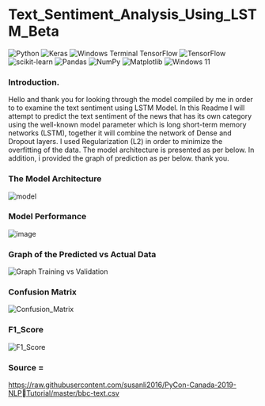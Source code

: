 # Text_Sentiment_Analysis_Using_LSTM_Beta

![Python](https://img.shields.io/badge/python-3670A0?style=for-the-badge&logo=python&logoColor=ffdd54)
![Keras](https://img.shields.io/badge/Keras-%23D00000.svg?style=for-the-badge&logo=Keras&logoColor=white)
![Windows Terminal](https://img.shields.io/badge/Windows%20Terminal-%234D4D4D.svg?style=for-the-badge&logo=windows-terminal&logoColor=white)
TensorFlow 	![TensorFlow](https://img.shields.io/badge/TensorFlow-%23FF6F00.svg?style=for-the-badge&logo=TensorFlow&logoColor=white)
![scikit-learn](https://img.shields.io/badge/scikit--learn-%23F7931E.svg?style=for-the-badge&logo=scikit-learn&logoColor=white)
![Pandas](https://img.shields.io/badge/pandas-%23150458.svg?style=for-the-badge&logo=pandas&logoColor=white)
![NumPy](https://img.shields.io/badge/numpy-%23013243.svg?style=for-the-badge&logo=numpy&logoColor=white)
![Matplotlib](https://img.shields.io/badge/Matplotlib-%23ffffff.svg?style=for-the-badge&logo=Matplotlib&logoColor=black)
![Windows 11](https://img.shields.io/badge/Windows%2011-%230079d5.svg?style=for-the-badge&logo=Windows%2011&logoColor=white)

### Introduction.
Hello and thank you for looking through the model compiled by me in order to to examine the text sentiment using LSTM Model. In this Readme I will attempt to predict the text sentiment of the news that has its own category using the well-known model parameter which is long short-term memory networks (LSTM), together it will combine the network of Dense and Dropout layers. I used Regularization (L2) in order to minimize the overfitting of the data. The model architecture is presented as per below. In addition, i provided the graph of prediction as per below. thank you. 

### The Model Architecture
![model](https://user-images.githubusercontent.com/120707004/211513375-b98d467d-6aad-47f9-b173-b885c2199f5f.png)

### Model Performance
![image](https://user-images.githubusercontent.com/120707004/211513813-a689d1f5-0f28-43e9-ab22-73b9d837f7b4.png)

### Graph of the Predicted vs Actual Data
![Graph Training vs Validation](https://user-images.githubusercontent.com/120707004/211513498-9d6b1544-886e-41f1-859c-76550cf08283.png)

### Confusion Matrix
![Confusion_Matrix](https://user-images.githubusercontent.com/120707004/211513583-e6d9c683-e3da-4a5d-a95e-cea031791f76.jpg)

### F1_Score
![F1_Score](https://user-images.githubusercontent.com/120707004/211513651-b7bec46e-ef59-44a0-8ea8-00df9d6dcfe8.jpg)

### Source = 
https://raw.githubusercontent.com/susanli2016/PyCon-Canada-2019-NLP￾Tutorial/master/bbc-text.csv
